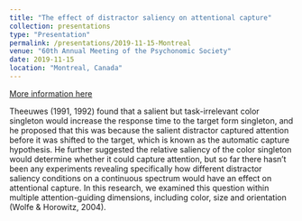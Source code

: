 ```yaml
---
title: "The effect of distractor saliency on attentional capture"
collection: presentations
type: "Presentation"
permalink: /presentations/2019-11-15-Montreal
venue: "60th Annual Meeting of the Psychonomic Society"
date: 2019-11-15
location: "Montreal, Canada"
---
```

[More information here](https://www.researchgate.net/publication/337228084_The_Effect_of_Distractor_Saliency_on_Attentional_Capture)

Theeuwes (1991, 1992) found that a salient but task-irrelevant color singleton would increase the response time to the target form singleton, and he proposed that this was because the salient distractor captured attention before it was shifted to the target, which is known as the automatic capture hypothesis. He further suggested the relative saliency of the color singleton would determine whether it could capture attention, but so far there hasn’t been any experiments revealing specifically how different distractor saliency conditions on a continuous spectrum would have an effect on attentional capture. In this research, we examined this question within multiple attention-guiding dimensions, including color, size and orientation (Wolfe & Horowitz, 2004).
